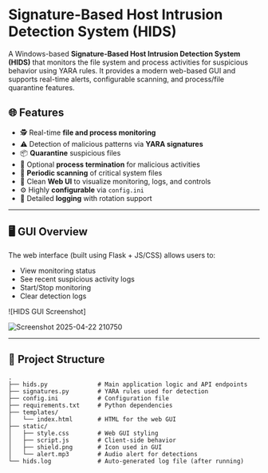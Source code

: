 # Signature-Based Host Intrusion Detection System (HIDS)

A Windows-based **Signature-Based Host Intrusion Detection System (HIDS)** that monitors the file system and process activities for suspicious behavior using YARA rules. It provides a modern web-based GUI and supports real-time alerts, configurable scanning, and process/file quarantine features.

## 🌐 Features

- 🕵️ Real-time **file and process monitoring**
- ⚠️ Detection of malicious patterns via **YARA signatures**
- 📦 **Quarantine** suspicious files
- 🚫 Optional **process termination** for malicious activities
- 🔁 **Periodic scanning** of critical system files
- 🌈 Clean **Web UI** to visualize monitoring, logs, and controls
- ⚙️ Highly **configurable** via `config.ini`
- 📝 Detailed **logging** with rotation support

---

## 🖥️ GUI Overview

The web interface (built using Flask + JS/CSS) allows users to:

- View monitoring status
- See recent suspicious activity logs
- Start/Stop monitoring
- Clear detection logs

![HIDS GUI Screenshot]


![Screenshot 2025-04-22 210750](https://github.com/user-attachments/assets/909f7f5e-8db1-4dfe-a825-040a1feb0681)


---

## 🧱 Project Structure

```plaintext
.
├── hids.py              # Main application logic and API endpoints
├── signatures.py        # YARA rules used for detection
├── config.ini           # Configuration file
├── requirements.txt     # Python dependencies
├── templates/
│   └── index.html       # HTML for the web GUI
├── static/
│   ├── style.css        # Web GUI styling
│   ├── script.js        # Client-side behavior
│   ├── shield.png       # Icon used in GUI
│   └── alert.mp3        # Audio alert for detections
└── hids.log             # Auto-generated log file (after running)
